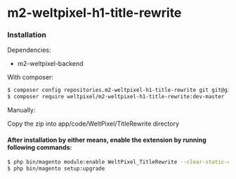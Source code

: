 # m2-weltpixel-h1-title-rewrite

### Installation

Dependencies:

- m2-weltpixel-backend


With composer:

```sh
$ composer config repositories.m2-weltpixel-h1-title-rewrite git git@github.com:rusdragos/m2-weltpixel-h1-title-rewrite.git
$ composer require weltpixel/m2-weltpixel-h1-title-rewrite:dev-master
```

Manually:

Copy the zip into app/code/WeltPixel/TitleRewrite directory


#### After installation by either means, enable the extension by running following commands:

```sh
$ php bin/magento module:enable WeltPixel_TitleRewrite --clear-static-content
$ php bin/magento setup:upgrade
```
